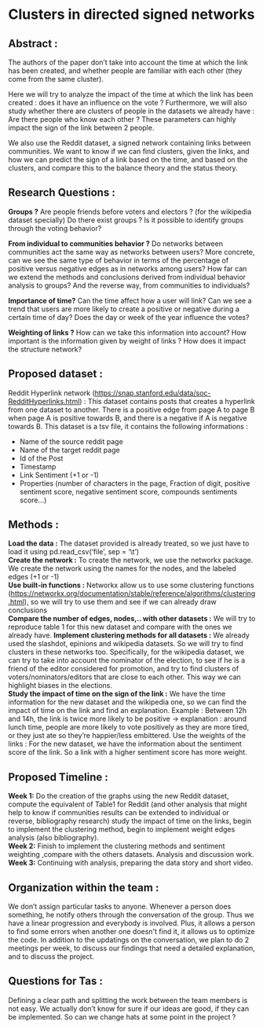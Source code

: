   # Clusters in directed signed networks

## Abstract : 
The authors of the paper don’t take into account the time at which the link has been created, and whether people are familiar with each other (they come from the same cluster).

Here we will try to analyze the impact of the time at which the link has been created : does it have an influence on the vote ? 
Furthermore, we will also study whether there are clusters of people in the datasets we already have : Are there people who know each other ? 
These parameters can highly impact the sign of the link between 2 people.

We also use the Reddit dataset, a signed network containing links between communities. We want to know if we can find clusters, given the links, and how we can predict the sign of a link based on the time, and based on the clusters, and compare this to the balance theory and the status theory.


## Research Questions : 

**Groups ?**
Are people friends before voters and electors ? (for the wikipedia dataset specially)
Do there exist groups ?
Is it possible to identify groups through the voting behavior?

**From individual to communities behavior ?** 
Do networks between communities act the same way as networks between users? 
More concrete, can we see the same type of behavior in terms of the percentage of positive versus negative edges as in networks among users?
How far can we extend the methods and conclusions derived from individual behavior analysis to groups? And the reverse way, from communities to individuals?

**Importance of time?** 
Can the time affect how a user will link? 
Can we see a trend that users are more likely to create a positive or negative during a certain time of day? Does the day or week of the year influence the votes?

**Weighting of links ?**
How can we take this information into account? How important is the information given by weight of links ? How does it impact the structure network?

## Proposed dataset :
Reddit Hyperlink network (https://snap.stanford.edu/data/soc-RedditHyperlinks.html) : This dataset contains posts that creates a hyperlink from one dataset to another. There is a positive edge from page A to page B when page A is positive towards B, and there is a negative if A is negative towards B. This dataset is a tsv file, it contains the following informations :
- Name of the source reddit page
- Name of the target reddit page
- Id of the Post
- Timestamp
- Link Sentiment (+1 or -1)
- Properties (number of characters in the page, Fraction of digit, positive sentiment score, negative sentiment score, compounds sentiments score...)


## Methods : 
**Load the data :** The dataset provided is already treated, so we just have to load it using pd.read_csv(‘file’, sep = ‘\t’)<br>
**Create the network :** To create the network, we use the networkx package. We create the network using the names for the nodes, and the labeled edges (+1 or -1)<br>
**Use built-in functions :** Networkx allow us to use some clustering functions (https://networkx.org/documentation/stable/reference/algorithms/clustering.html), so we will try to use them and see if we can already draw conclusions<br>
**Compare the number of edges, nodes,.. with other datasets :** We will try to reproduce table 1 for this new dataset and compare with the ones we already have.
**Implement clustering methods for all datasets :** We already used the slashdot, epinions and wikipedia datasets. So we will try to find clusters in these networks too. Specifically, for the wikipedia dataset, we can try to take into account the nominator of the election, to see if he is a friend of the editor considered for promotion, and try to find clusters of voters/nominators/editors that are close to each other. This way we can highlight biases in the elections.<br>
**Study the impact of time on the sign of the link :** We have the time information for the new dataset and the wikipedia one, so we can find the impact of time on the link and find an explanation. Example : Between 12h and 14h, the link is twice more likely to be positive -> explanation : around lunch time, people are more likely to vote positively as they are more tired, or they just ate so they’re happier/less embittered.
Use the weights of the links :  For the new dataset, we have the information about the sentiment score of the link. So a link with a higher sentiment score has more weight.

## Proposed Timeline : 
**Week 1:** Do the creation of the graphs using the new Reddit dataset, compute the equivalent of Table1 for Reddit (and other analysis that might help to know if communities results can be extended to individual or reverse, bibliography research) study the impact of time on the links, begin to implement the clustering method, begin to implement weight edges analysis (also bibliography).<br>
**Week 2:** Finish to implement the clustering methods and sentiment weighting ,compare with the others datasets. Analysis and discussion work. <br>
**Week 3:** Continuing with analysis, preparing the data story and short video.<br>

## Organization within the team : 

We don’t assign particular tasks to anyone. Whenever a person does something, he notify others through the conversation of the group. Thus we have a linear progression and everybody is involved. Plus, it allows a person to find some errors when another one doesn't find it, it allows us to optimize the code. 
In addition to the updatings on the conversation, we plan to do 2 meetings per week, to discuss our findings that need a detailed explanation, and to discuss the project.
	

## Questions for Tas :
Defining a clear path and splitting the work between the team members is not easy. We actually don’t know for sure if our ideas are good, if they can be implemented. So can we change hats at some point in the project ?
